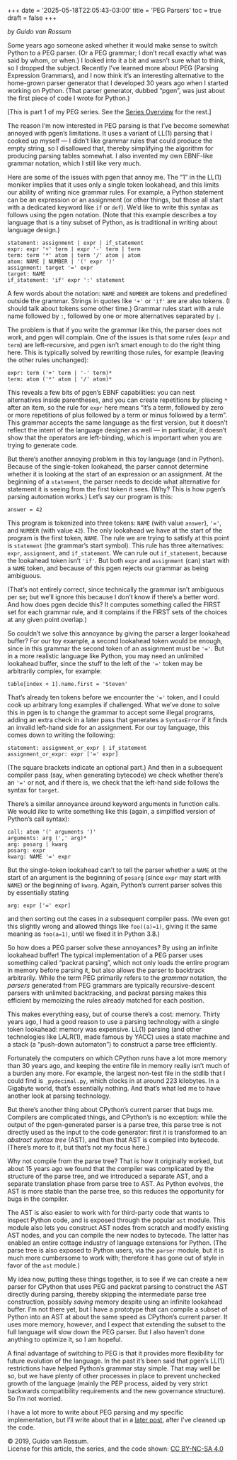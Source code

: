 +++
date = '2025-05-18T22:05:43-03:00'
title = 'PEG Parsers'
toc = true
draft = false
+++

*by Guido van Rossum*

Some years ago someone asked whether it would make sense to switch Python to a PEG parser. (Or a PEG grammar; I don’t recall exactly what was said by whom, or when.) I looked into it a bit and wasn’t sure what to think, so I dropped the subject. Recently I’ve learned more about PEG (Parsing Expression Grammars), and I now think it’s an interesting alternative to the home-grown parser generator that I developed 30 years ago when I started working on Python. (That parser generator, dubbed “pgen”, was just about the first piece of code I wrote for Python.)

[This is part 1 of my PEG series. See the 
[Series Overview](/posts/peg-series) for the rest.]

The reason I’m now interested in PEG parsing is that I’ve become somewhat annoyed with pgen’s limitations. It uses a variant of LL(1) parsing that I cooked up myself — I didn’t like grammar rules that could produce the empty string, so I disallowed that, thereby simplifying the algorithm for producing parsing tables somewhat. I also invented my own EBNF-like grammar notation, which I still like very much.

Here are some of the issues with pgen that annoy me. The “1” in the LL(1) moniker implies that it uses only a single token lookahead, and this limits our ability of writing nice grammar rules. For example, a Python statement can be an expression or an assignment (or other things, but those all start with a dedicated keyword like `if` or `def`). We’d like to write this syntax as follows using the pgen notation. (Note that this example describes a toy language that is a tiny subset of Python, as is traditional in writing about language design.)

```
statement: assignment | expr | if_statement
expr: expr '+' term | expr '-' term | term
term: term '*' atom | term '/' atom | atom
atom: NAME | NUMBER | '(' expr ')'
assignment: target '=' expr
target: NAME
if_statement: 'if' expr ':' statement
```

A few words about the notation: `NAME` and `NUMBER`
are tokens and predefined outside the grammar.
Strings in quotes like `'+'` or `'if'` are are also tokens.
(I should talk about tokens some other time.) Grammar rules start with a rule name followed by `:`, followed by one or more alternatives separated by `|`.

The problem is that if you write the grammar like this, the parser does not work, and pgen will complain. One of the issues is that some rules
(`expr` and `term`) are left-recursive, and pgen isn’t smart enough to do the right thing here. This is typically solved by rewriting those rules, for example (leaving the other rules unchanged):

```
expr: term ('+' term | '-' term)*
term: atom ('*' atom | '/' atom)*
```

This reveals a few bits of pgen’s EBNF capabilities: you can nest alternatives inside parentheses, and you can create repetitions by placing `*` after an item, so the rule for `expr` here means “it’s a term, followed by zero or more repetitions of plus followed by a term or minus followed by a term”. This grammar accepts the same language as the first version, but it doesn’t reflect the intent of the language designer as well — in particular, it doesn’t show that the operators are left-binding, which is important when you are trying to generate code.

But there’s another annoying problem in this toy language (and in Python). Because of the single-token lookahead, the parser cannot determine whether it is looking at the start of an expression or an assignment. At the beginning of a `statement`, the parser needs to decide what alternative for statement it is seeing from the first token it sees. (Why? This is how pgen’s parsing automation works.) Let’s say our program is this:

```
answer = 42
```

This program is tokenized into three tokens:
`NAME` (with value `answer`), `'='`, and `NUMBER` (with value `42`).
The only lookahead we have at the start of the program is the first token, `NAME`.
The rule we are trying to satisfy at this point is `statement` (the grammar’s start symbol). This rule has three alternatives:
`expr`, `assignment`, and `if_statement`.
We can rule out `if_statement`, because the lookahead token isn’t `'if'`.
But both `expr` and `assignment` (can) start with a `NAME` token,
and because of this pgen rejects our grammar as being ambiguous.

(That’s not entirely correct, since technically the grammar isn’t ambiguous per se; but we’ll ignore this because I don’t know if there’s a better word. And how does pgen decide this? It computes something called the FIRST set for each grammar rule, and it complains if the FIRST sets of the choices at any given point overlap.)

So couldn’t we solve this annoyance by giving the parser a larger lookahead buffer? For our toy example, a second lookahead token would be enough, since in this grammar the second token of an assignment must be `'='`. But in a more realistic language like Python, you may need an unlimited lookahead buffer, since the stuff to the left of the `'='` token may be arbitrarily complex, for example:

```
table[index + 1].name.first = 'Steven'
```

That’s already ten tokens before we encounter the `'='` token,
and I could cook up arbitrary long examples if challenged. What we’ve done to solve this in pgen is to change the grammar to accept some illegal programs, adding an extra check in a later pass that generates a `SyntaxError` if it finds an invalid left-hand side for an assignment. For our toy language, this comes down to writing the following:

```
statement: assignment_or_expr | if_statement
assignment_or_expr: expr ['=' expr]
```

(The square brackets indicate an optional part.) And then in a subsequent compiler pass (say, when generating bytecode) we check
whether there’s an `'='` or not, and if there is, we check that the left-hand side follows the syntax for `target`.

There’s a similar annoyance around keyword arguments in function calls. We would *like* to write something like this (again, a simplified version of Python’s call syntax):

```
call: atom '(' arguments ')'
arguments: arg (',' arg)*
arg: posarg | kwarg
posarg: expr
kwarg: NAME '=' expr
```

But the single-token lookahead can’t to tell the parser whether a `NAME` at the start of an argument is the beginning of `posarg` (since `expr` may start with `NAME`) or the beginning of `kwarg`. Again, Python’s current parser solves this by essentially stating

```
arg: expr ['=' expr]
```

and then sorting out the cases in a subsequent compiler pass. (We even got this slightly wrong and allowed things like `foo((a)=1)`, giving it the same meaning as `foo(a=1)`, until we fixed it in Python 3.8.)

So how does a PEG parser solve these annoyances? By using an infinite lookahead buffer! The typical implementation of a PEG parser uses something called “packrat parsing”, which not only loads the entire program in memory before parsing it, but also allows the parser to backtrack arbitrarily. While the term PEG primarily refers to the *grammar* notation, the *parsers* generated from PEG grammars are typically recursive-descent parsers with unlimited backtracking, and packrat parsing makes this efficient by memoizing the rules already matched for each position.

This makes everything easy, but of course there’s a cost: memory. Thirty years ago, I had a good reason to use a parsing technology with a single token lookahead: memory was expensive. LL(1) parsing (and other technologies like LALR(1), made famous by YACC) uses a state machine and a stack (a “push-down automaton”) to construct a parse tree efficiently.

Fortunately the computers on which CPython runs have a lot more memory than 30 years ago, and keeping the entire file in memory really isn’t much of a burden any more. For example, the largest non-test file in the stdlib that I could find is `_pydecimal.py`, which clocks in at around 223 kilobytes. In a Gigabyte world, that’s essentially nothing. And that’s what led me to have another look at parsing technology.

But there’s another thing about CPython’s current parser that bugs me. Compilers are complicated things, and CPython’s is no exception: while the output of the pgen-generated parser is a parse tree, this parse tree is not directly used as the input to the code generator: first it is transformed to an
*abstract syntax tree* (AST), and then that AST is compiled into bytecode. (There’s more to it, but that’s not my focus here.)

Why not compile from the parse tree? That is how it originally worked, but about 15 years ago we found that the compiler was complicated by the structure of the parse tree, and we introduced a separate AST, and a separate translation phase from parse tree to AST. As Python evolves, the AST is more stable than the parse tree, so this reduces the opportunity for bugs in the compiler.

The AST is also easier to work with for third-party code that wants to inspect Python code, and is exposed through the popular `ast` module. This module also lets you construct AST nodes from scratch and modify existing AST nodes, and you can compile the new nodes to bytecode. The latter has enabled an entire cottage industry of language extensions for Python. (The parse tree is also exposed to Python users, via the `parser` module, but it is much more cumbersome to work with; therefore it has gone out of style in favor of the `ast` module.)

My idea now, putting these things together, is to see if we can create a new parser for CPython that uses PEG and packrat parsing to construct the AST directly during parsing, thereby skipping the intermediate parse tree construction, possibly *saving* memory despite using an infinite lookahead buffer. I’m not there yet, but I have a prototype that can compile a subset of Python into an AST at about the same speed as CPython’s current parser. It uses more memory, however, and I expect that extending the subset to the full language will slow down the PEG parser. But I also haven’t done anything to optimize it, so I am hopeful.

A final advantage of switching to PEG is that it provides more flexibility for future evolution of the language. In the past it’s been said that pgen’s LL(1) restrictions have helped Python’s grammar stay simple. That may well be so, but we have plenty of other processes in place to prevent unchecked growth of the language (mainly the PEP process, aided by very strict backwards compatibility requirements and the new governance structure). So I’m not worried.

I have a lot more to write about PEG parsing and my specific implementation,
but I’ll write about that in a
[later post](/posts/peg-building),
after I’ve cleaned up the code.

© 2019, Guido van Rossum.<br>
License for this article, the series, and the code shown:
[CC BY-NC-SA 4.0](https://creativecommons.org/licenses/by-nc-sa/4.0/)
